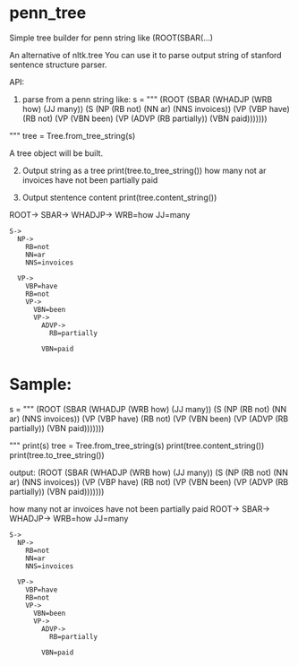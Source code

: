 # penn_tree
Simple tree builder for penn string like (ROOT(SBAR(...)


An alternative of nltk.tree
You can use it to parse output string of stanford sentence structure parser.

API:
1. parse from a penn string like:
s = """
(ROOT
  (SBAR
      (WHADJP (WRB how) (JJ many))
          (S
                (NP (RB not) (NN ar) (NNS invoices))
                      (VP (VBP have) (RB not)
                              (VP (VBN been)
                                        (VP
                                                    (ADVP (RB partially))
                                                                (VBN paid)))))))
                                                                
                                                                
"""
tree = Tree.from_tree_string(s)

A tree object will be built.

2. Output string as a tree
print(tree.to_tree_string())
how many not ar invoices have not been partially paid

3. Output stentence content
print(tree.content_string())
 
ROOT->
  SBAR->
    WHADJP->
      WRB=how
      JJ=many

    S->
      NP->
        RB=not
        NN=ar
        NNS=invoices

      VP->
        VBP=have
        RB=not
        VP->
          VBN=been
          VP->
            ADVP->
              RB=partially

            VBN=paid


Sample:
===
    
s = """
(ROOT
  (SBAR
      (WHADJP (WRB how) (JJ many))
          (S
                (NP (RB not) (NN ar) (NNS invoices))
                      (VP (VBP have) (RB not)
                              (VP (VBN been)
                                        (VP
                                                    (ADVP (RB partially))
                                                                (VBN paid)))))))
                                                                
                                                                
"""
print(s)
tree = Tree.from_tree_string(s)
print(tree.content_string())
print(tree.to_tree_string())


output:
(ROOT
  (SBAR
      (WHADJP (WRB how) (JJ many))
          (S
                (NP (RB not) (NN ar) (NNS invoices))
                      (VP (VBP have) (RB not)
                              (VP (VBN been)
                                        (VP
                                                    (ADVP (RB partially))
                                                                (VBN paid)))))))
                                                                
                                                                

how many not ar invoices have not been partially paid
ROOT->
  SBAR->
    WHADJP->
      WRB=how
      JJ=many

    S->
      NP->
        RB=not
        NN=ar
        NNS=invoices

      VP->
        VBP=have
        RB=not
        VP->
          VBN=been
          VP->
            ADVP->
              RB=partially

            VBN=paid

